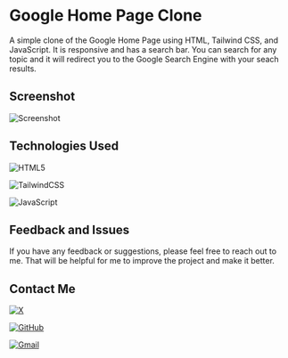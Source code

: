 # Google Home Page Clone
A simple clone of the Google Home Page using HTML, Tailwind CSS, and JavaScript. It is responsive and has a search bar. You can search for any topic and it will redirect you to the Google Search Engine with your seach results.

## Screenshot

![Screenshot](https://github.com/user-attachments/assets/57fd1ea3-da88-494c-8e69-b9bed8dfe026)

## Technologies Used
 ![HTML5](https://img.shields.io/badge/html5-%23E34F26.svg?style=for-the-badge&logo=html5&logoColor=white)

 ![TailwindCSS](https://img.shields.io/badge/tailwindcss-%2338B2AC.svg?style=for-the-badge&logo=tailwind-css&logoColor=white)

 ![JavaScript](https://img.shields.io/badge/javascript-%23323330.svg?style=for-the-badge&logo=javascript&logoColor=%23F7DF1E)

## Feedback and Issues
If you have any feedback or suggestions, please feel free to reach out to me. That will be helpful for me to improve the project and make it better.

## Contact Me
[![X](https://img.shields.io/badge/X-%23000000.svg?style=for-the-badge&logo=X&logoColor=white)](https://www.twitter.com/bolanpartik10)

[![GitHub](https://img.shields.io/badge/github-%23121011.svg?style=for-the-badge&logo=github&logoColor=white)](https://github.com/PartikBolan)

[![Gmail](https://img.shields.io/badge/Gmail-D14836?style=for-the-badge&logo=gmail&logoColor=white)](mailto:bolanpartik@gmail.com)